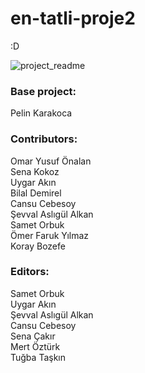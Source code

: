 # en-tatli-proje2
 :D

![project_readme](https://github.com/saalkan/en-tatli-proje2/assets/23224535/9aec534f-4436-48cb-ad6b-1d82fde8f105)

<h3>Base project:</h3>
Pelin Karakoca

<h3>Contributors:</h3> 
Omar Yusuf Önalan<br/>
Sena Kokoz<br/>
Uygar Akın<br/>
Bilal Demirel<br/>
Cansu Cebesoy<br/>
Şevval Aslıgül Alkan<br/>
Samet Orbuk<br/>
Ömer Faruk Yılmaz<br/>
Koray Bozefe

<h3>Editors:</h3>
Samet Orbuk<br/>
Uygar Akın<br/>
Şevval Aslıgül Alkan<br/>
Cansu Cebesoy<br/>
Sena Çakır<br/>
Mert Öztürk<br/>
Tuğba Taşkın
